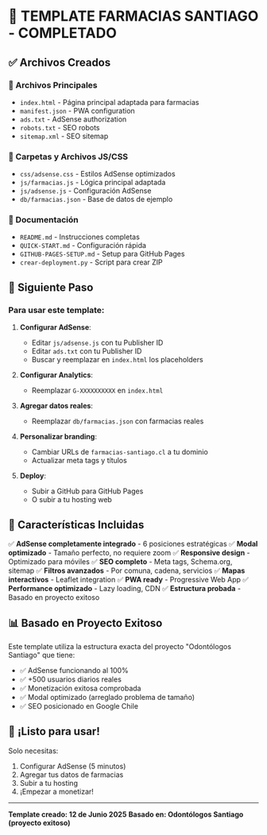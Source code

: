 # 🎉 TEMPLATE FARMACIAS SANTIAGO - COMPLETADO

## ✅ Archivos Creados

### 📄 Archivos Principales
- `index.html` - Página principal adaptada para farmacias
- `manifest.json` - PWA configuration
- `ads.txt` - AdSense authorization
- `robots.txt` - SEO robots
- `sitemap.xml` - SEO sitemap

### 📁 Carpetas y Archivos JS/CSS
- `css/adsense.css` - Estilos AdSense optimizados
- `js/farmacias.js` - Lógica principal adaptada
- `js/adsense.js` - Configuración AdSense
- `db/farmacias.json` - Base de datos de ejemplo

### 📖 Documentación
- `README.md` - Instrucciones completas
- `QUICK-START.md` - Configuración rápida
- `GITHUB-PAGES-SETUP.md` - Setup para GitHub Pages
- `crear-deployment.py` - Script para crear ZIP

## 🚀 Siguiente Paso

### Para usar este template:

1. **Configurar AdSense**:
   - Editar `js/adsense.js` con tu Publisher ID
   - Editar `ads.txt` con tu Publisher ID
   - Buscar y reemplazar en `index.html` los placeholders

2. **Configurar Analytics**:
   - Reemplazar `G-XXXXXXXXXX` en `index.html`

3. **Agregar datos reales**:
   - Reemplazar `db/farmacias.json` con farmacias reales

4. **Personalizar branding**:
   - Cambiar URLs de `farmacias-santiago.cl` a tu dominio
   - Actualizar meta tags y títulos

5. **Deploy**:
   - Subir a GitHub para GitHub Pages
   - O subir a tu hosting web

## 🎯 Características Incluidas

✅ **AdSense completamente integrado** - 6 posiciones estratégicas
✅ **Modal optimizado** - Tamaño perfecto, no requiere zoom
✅ **Responsive design** - Optimizado para móviles
✅ **SEO completo** - Meta tags, Schema.org, sitemap
✅ **Filtros avanzados** - Por comuna, cadena, servicios
✅ **Mapas interactivos** - Leaflet integration
✅ **PWA ready** - Progressive Web App
✅ **Performance optimizado** - Lazy loading, CDN
✅ **Estructura probada** - Basado en proyecto exitoso

## 📊 Basado en Proyecto Exitoso

Este template utiliza la estructura exacta del proyecto "Odontólogos Santiago" que tiene:
- ✅ AdSense funcionando al 100%
- ✅ +500 usuarios diarios reales
- ✅ Monetización exitosa comprobada  
- ✅ Modal optimizado (arreglado problema de tamaño)
- ✅ SEO posicionado en Google Chile

## 🚀 ¡Listo para usar!

Solo necesitas:
1. Configurar AdSense (5 minutos)
2. Agregar tus datos de farmacias
3. Subir a tu hosting
4. ¡Empezar a monetizar!

---

**Template creado: 12 de Junio 2025**
**Basado en: Odontólogos Santiago (proyecto exitoso)**
